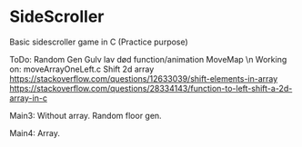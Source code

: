 # SideScroller
Basic sidescroller game in C (Practice purpose)

ToDo:
Random Gen Gulv
lav død function/animation
MoveMap
\n Working on: moveArrayOneLeft.c
Shift 2d array
https://stackoverflow.com/questions/12633039/shift-elements-in-array
https://stackoverflow.com/questions/28334143/function-to-left-shift-a-2d-array-in-c

Main3:
Without array. Random floor gen.

Main4:
Array.
